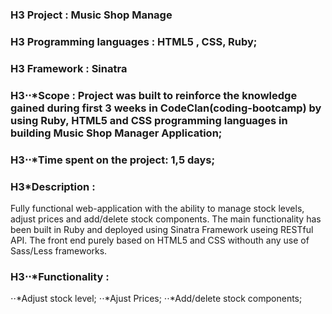 ### H3 Project : Music Shop Manage
### H3 Programming languages : HTML5 , CSS, Ruby;
### H3 Framework : Sinatra

### H3⋅⋅*Scope : Project was built to reinforce the knowledge gained during first 3 weeks in CodeClan(coding-bootcamp) by using Ruby, HTML5 and CSS programming languages in building Music Shop Manager Application;

### H3⋅⋅*Time spent on the project: 1,5 days;


### H3*Description : 
Fully functional web-application with the ability to manage stock levels, adjust prices and add/delete stock components. The main functionality has been built in Ruby and deployed using Sinatra Framework useing RESTful API. The front end purely based on HTML5 and CSS withouth any use of Sass/Less frameworks. 

### H3⋅⋅*Functionality : 

  ⋅⋅*Adjust stock level;
  ⋅⋅*Ajust Prices;
  ⋅⋅*Add/delete stock components;
